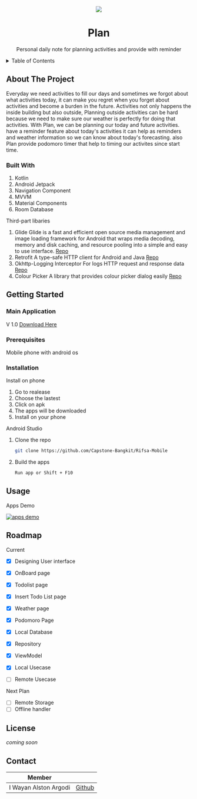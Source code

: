 <div id="top"></div>

<!-- PROJECT LOGO -->
<br />
<div align="center">
  
 ![](https://cdn.discordapp.com/attachments/989692317172641832/994157062479163463/banner.png)

  <h1 align="center">Plan</h1>
  <p align="center">Personal daily note for planning activities and provide with reminder</p>


</div>



<!-- TABLE OF CONTENTS -->
<details>
  <summary>Table of Contents</summary>
  <ol>
    <li>
      <a href="#about-the-project">About The Project</a>
      <ul>
        <li><a href="#built-with">Build With</a></li>
      </ul>
    </li>
    <li>
      <a href="#getting-started">Getting Started</a>
      <ul>
        <li><a href="#prerequisites">Prerequisites</a></li>
        <li><a href="#installation">Installation</a></li>
      </ul>
    </li>
    <li><a href="#usage">Usage</a></li>
    <li><a href="#roadmap">Roadmap</a></li>
    <li><a href="#contributing">Contributing</a></li>
    <li><a href="#license">License</a></li>
    <li><a href="#contact">Contact</a></li>
    <li><a href="#acknowledgments">Acknowledgments</a></li>
  </ol>
</details>


<!-- ABOUT THE PROJECT -->
## About The Project
Everyday we need activities to fill our days and sometimes we forgot about what activities today, it can make you regret when you forget about activities and become a burden in the future. Activities not only happens the inside building but also outside, Planning outside activities can be hard because we need to make sure our weather is perfectly for doing that activities. With Plan, we can be planning our today and future activities. have a reminder feature about today's activities it can help as reminders and weather information so we can know about today's forecasting. also Plan provide podomoro timer that help to timing our activites since start time.

### Built With

 1. Kotlin
 2. Android Jetpack
 3. Navigation Component
 4. MVVM
 5. Material Components
 6. Room Database


Third-part libaries

 1. Glide
	Glide is a fast and efficient open source media management and image loading framework for Android that wraps media decoding, memory and disk caching, and resource pooling into a simple and easy to use interface. [Repo](https://github.com/bumptech/glide)
2. Retrofit
A type-safe HTTP client for Android and Java
 [Repo](https://github.com/square/retrofit)
3. Okhttp-Logging Interceptor
For logs HTTP request and response data
 [Repo](https://github.com/square/okhttp/tree/master/okhttp-logging-interceptor)
 4. Colour Picker
A library that provides colour picker dialog easily
 [Repo](https://github.com/QuadFlask/colorpicker)
 
 

<!-- GETTING STARTED -->
## Getting Started

### Main Application
V 1.0
[Download Here](https://drive.google.com/file/d/1gUaEzrxyfspLQWzGZnr4QARUQ1krIH0G/view?usp=sharing)

### Prerequisites

Mobile phone with android os

### Installation
Install on phone
1. Go to realease 
2. Choose the lastest
3. Click on apk
4. The apps will be downloaded
5. Install on your phone

Android Studio

1. Clone the repo
   ```sh
   git clone https://github.com/Capstone-Bangkit/Rifsa-Mobile
   ```
2. Build the apps
   ```sh
   Run app or Shift + F10
   ```

<!-- USAGE EXAMPLES -->
## Usage

Apps Demo

[![apps demo](https://cdn.discordapp.com/attachments/989692317172641832/994157062479163463/banner.png)](https://youtu.be/S27Q9hLeQTY "Plan demo")

<!-- ROADMAP -->
## Roadmap

Current
 - [x] Designing User interface
 - [x] OnBoard page
 - [x] Todolist page
 - [x] Insert Todo List page
 - [x] Weather page
 - [x] Podomoro Page
 - [x] Local Database
 - [x] Repository
 - [x] ViewModel
 - [x] Local Usecase
 - [ ] Remote Usecase
 

Next Plan

 - [ ] Remote Storage
 - [ ] Offline handler

<!-- LICENSE -->
## License

*coming soon*

<!-- CONTACT -->
## Contact

| Member |  |
|--|--|
| I Wayan Alston Argodi |[Github](https://github.com/Alstonargodi)  |
